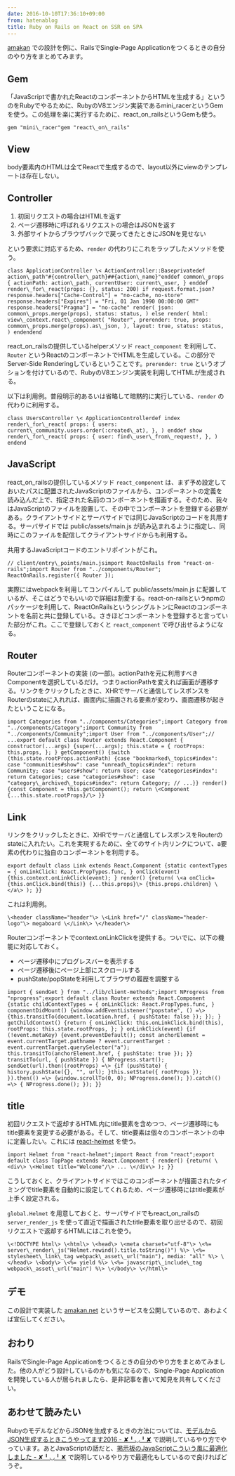 ```yaml
---
date: 2016-10-10T17:36:10+09:00
from: hatenablog
title: Ruby on Rails on React on SSR on SPA
---
```

[amakan](https://amakan.net/) での設計を例に、RailsでSingle-Page Applicationをつくるときの自分のやり方をまとめてみます。

## Gem

「JavaScriptで書かれたReactのコンポーネントからHTMLを生成する」というのをRubyでやるために、RubyのV8エンジン実装であるmini\_racerというGemを使う。この処理を楽に実行するために、react\_on\_railsというGemも使う。

```
gem "mini\_racer"gem "react\_on\_rails"
```

## View

body要素内のHTMLは全てReactで生成するので、layout以外にviewのテンプレートは存在しない。

## Controller

1. 初回リクエストの場合はHTMLを返す
2. ページ遷移時に呼ばれるリクエストの場合はJSONを返す
3. 外部サイトからブラウザバックで戻ってきたときにJSONを見せない

という要求に対応するため、`render` の代わりにこれをラップしたメソッドを使う。

```
class ApplicationController \< ActionController::Baseprivatedef action\_path"#{controller\_path}##{action\_name}"enddef common\_props { actionPath: action\_path, currentUser: current\_user, } enddef render\_for\_react(props: {}, status: 200) if request.format.json? response.headers["Cache-Control"] = "no-cache, no-store" response.headers["Expires"] = "Fri, 01 Jan 1990 00:00:00 GMT" response.headers["Pragma"] = "no-cache" render( json: common\_props.merge(props), status: status, ) else render( html: view\_context.react\_component( "Router", prerender: true, props: common\_props.merge(props).as\_json, ), layout: true, status: status, ) endendend
```

react\_on\_railsの提供しているhelperメソッド `react_component` を利用して、`Router` というReactのコンポーネントでHTMLを生成している。この部分でServer-Side Renderingしているということです。`prerender: true` というオプションを付けているので、RubyのV8エンジン実装を利用してHTMLが生成される。

以下は利用例。普段明示的あるいは省略して暗黙的に実行している、`render` の代わりに利用する。

```
class UsersController \< ApplicationControllerdef index render\_for\_react( props: { users: current\_community.users.order(:created\_at), }, ) enddef show render\_for\_react( props: { user: find\_user\_from\_request!, }, ) endend
```

## JavaScript

react\_on\_railsの提供しているメソッド `react_component` は、まず予め設定しておいたパスに配置されたJavaScriptのファイルから、コンポーネントの定義を読み込んだ上で、指定された名前のコンポーネントを描画する。そのため、我々はJavaScriptのファイルを設置して、その中でコンポーネントを登録する必要がある。クライアントサイドとサーバサイドでは同じJavaScriptのコードを共用する。サーバサイドでは public/assets/main.js が読み込まれるように指定し、同時にこのファイルを配信してクライアントサイドからも利用する。

共用するJavaScriptコードのエントリポイントがこれ。

```
// client/entry\_points/main.jsimport ReactOnRails from "react-on-rails";import Router from "../components/Router"; ReactOnRails.register({ Router });
```

実際にはwebpackを利用してコンパイルして public/assets/main.js に配置しているが、そこはどうでもいいので詳細は割愛する。react-on-railsというnpmのパッケージを利用して、ReactOnRailsというシングルトンにReactのコンポーネントを名前と共に登録している。さきほどコンポーネントを登録すると言っていた部分がこれ。ここで登録しておくと `react_component` で呼び出せるようになる。

## Router

Routerコンポーネントの実装 (の一部)。actionPathを元に利用すべきComponentを選択しているだけ。つまりactionPathを変えれば画面が遷移する。リンクをクリックしたときに、XHRでサーバと通信してレスポンスをRouterのstateに入れれば、画面内に描画される要素が変わり、画面遷移が起きたということになる。

```
import Categories from "../components/Categories";import Category from "../components/Category";import Community from "../components/Community";import User from "../components/User";// ...export default class Router extends React.Component { constructor(...args) {super(...args); this.state = { rootProps: this.props, }; } getComponent() {switch (this.state.rootProps.actionPath) {case "bookmarked\_topics#index": case "communities#show": case "unread\_topics#index": return Community; case "users#show": return User; case "categories#index": return Categories; case "categories#show": case "category\_archived\_topics#index": return Category; // ...}} render() {const Component = this.getComponent(); return \<Component {...this.state.rootProps}/\> }}
```

## Link

リンクをクリックしたときに、XHRでサーバと通信してレスポンスをRouterのstateに入れたい。これを実現するために、全てのサイト内リンクについて、a要素の代わりに独自のコンポーネントを利用する。

```
export default class Link extends React.Component {static contextTypes = { onLinkClick: React.PropTypes.func, } onClick(event) {this.context.onLinkClick(event); } render() {return( \<a onClick={this.onClick.bind(this)} {...this.props}\> {this.props.children} \</a\> ); }}
```

これは利用例。

```
\<header className="header"\> \<Link href="/" className="header-logo"\> megaboard \</Link\> \</header\>
```

Routerコンポーネントでcontext.onLinkClickを提供する。ついでに、以下の機能に対応しておく。

- ページ遷移中にプログレスバーを表示する
- ページ遷移後にページ上部にスクロールする
- pushState/popStateを利用してブラウザの履歴を調整する

```
import { sendGet } from "../lib/client-methods";import NProgress from "nprogress";export default class Router extends React.Component {static childContextTypes = { onLinkClick: React.PropTypes.func, } componentDidMount() {window.addEventListener("popstate", () =\> {this.transitTo(document.location.href, { pushState: false }); }); } getChildContext() {return { onLinkClick: this.onLinkClick.bind(this), rootProps: this.state.rootProps, }; } onLinkClick(event) {if (!event.metaKey) {event.preventDefault(); const anchorElement = event.currentTarget.pathname ? event.currentTarget : event.currentTarget.querySelector("a"); this.transitTo(anchorElement.href, { pushState: true }); }} transitTo(url, { pushState }) { NProgress.start(); sendGet(url).then((rootProps) =\> {if (pushState) { history.pushState({}, "", url); }this.setState({ rootProps }); }).then(() =\> {window.scrollTo(0, 0); NProgress.done(); }).catch(() =\> { NProgress.done(); }); }}
```

## title

初回リクエストで返却するHTML内にtitle要素を含めつつ、ページ遷移時にもtitle要素を変更する必要がある。そして、title要素は個々のコンポーネントの中に定義したい。これには [react-helmet](https://github.com/nfl/react-helmet/) を使う。

```
import Helmet from "react-helmet";import React from "react";export default class TopPage extends React.Component { render() {return( \<div\> \<Helmet title="Welcome"/\> ... \</div\> ); }}
```

こうしておくと、クライアントサイドではこのコンポーネントが描画されたタイミングでtitle要素を自動的に設定してくれるため、ページ遷移時にはtitle要素が上手く設定される。

`global.Helmet` を用意しておくと、サーバサイドでもreact\_on\_railsの `server_render_js` を使って直近で描画されたtitle要素を取り出せるので、初回リクエストで返却するHTMLにはこれを使う。

```
\<!DOCTYPE html\> \<html\> \<head\> \<meta charset="utf-8"\> \<%= server\_render\_js("Helmet.rewind().title.toString()") %\> \<%= stylesheet\_link\_tag webpack\_asset\_url("main"), media: "all" %\> \</head\> \<body\> \<%= yield %\> \<%= javascript\_include\_tag webpack\_asset\_url("main") %\> \</body\> \</html\>
```

## デモ

この設計で実装した [amakan.net](https://amakan.net/) というサービスを公開しているので、あわよくば宣伝してください。

## おわり

RailsでSingle-Page Applicationをつくるときの自分のやり方をまとめてみました。他の人がどう設計しているのかも気になるので、Single-Page Applicationを開発している人が居られましたら、是非記事を書いて知見を共有してください。

## あわせて読みたい

RubyのモデルなどからJSONを生成するときの方法については、[モデルからJSON生成するときこうやってます2016 - ✘╹◡╹✘](http://r7kamura.hatenablog.com/entry/2016/10/03/001212) で説明しているやり方でやっています。あとJavaScriptの話だと、[掲示板のJavaScriptこういう風に最適化しました - ✘╹◡╹✘](http://r7kamura.hatenablog.com/entry/2016/10/04/060459) で説明しているやり方で最適化もしているので良ければどうぞ。

